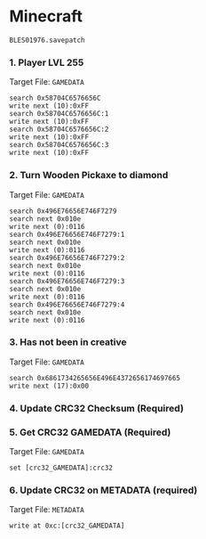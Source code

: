 #  Minecraft 

`BLES01976.savepatch`

### 1. Player LVL 255

Target File: `GAMEDATA`

```
search 0x58704C6576656C
write next (10):0xFF
search 0x58704C6576656C:1
write next (10):0xFF
search 0x58704C6576656C:2
write next (10):0xFF
search 0x58704C6576656C:3
write next (10):0xFF
```

### 2. Turn Wooden Pickaxe to diamond

Target File: `GAMEDATA`

```
search 0x496E76656E746F7279
search next 0x010e
write next (0):0116
search 0x496E76656E746F7279:1
search next 0x010e
write next (0):0116
search 0x496E76656E746F7279:2
search next 0x010e
write next (0):0116
search 0x496E76656E746F7279:3
search next 0x010e
write next (0):0116
search 0x496E76656E746F7279:4
search next 0x010e
write next (0):0116
```

### 3. Has not been in creative

Target File: `GAMEDATA`

```
search 0x6861734265656E496E4372656174697665
write next (17):0x00
```

### 4.  Update CRC32 Checksum (Required)
### 5. Get CRC32 GAMEDATA (Required)

Target File: `GAMEDATA`

```
set [crc32_GAMEDATA]:crc32
```

### 6. Update CRC32 on METADATA (required)

Target File: `METADATA`

```
write at 0xc:[crc32_GAMEDATA]
```

